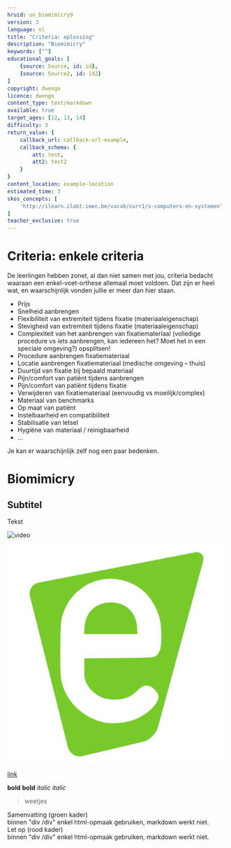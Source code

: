 ```yaml
---
hruid: un_biomimicry9
version: 3
language: nl
title: "Criteria: oplossing"
description: "Biomimicry"
keywords: [""]
educational_goals: [
    {source: Source, id: id}, 
    {source: Source2, id: id2}
]
copyright: dwengo
licence: dwengo
content_type: text/markdown
available: true
target_ages: [12, 13, 14]
difficulty: 3
return_value: {
    callback_url: callback-url-example,
    callback_schema: {
        att: test,
        att2: test2
    }
}
content_location: example-location
estimated_time: 3
skos_concepts: [
    'http://ilearn.ilabt.imec.be/vocab/curr1/s-computers-en-systemen'
]
teacher_exclusive: true
---
```


# Criteria: enkele criteria

De leerlingen hebben zonet, al dan niet samen met jou, criteria bedacht waaraan een enkel-voet-orthese allemaal moet voldoen. Dat zijn er heel wat, en waarschijnlijk vonden jullie er meer dan hier staan.

* Prijs
* Snelheid aanbrengen
* Flexibiliteit van extremiteit tijdens fixatie (materiaaleigenschap)
* Stevigheid van extremiteit tijdens fixatie (materiaaleigenschap)
* Complexiteit van het aanbrengen van fixatiemateriaal (volledige procedure vs iets aanbrengen, kan iedereen het? Moet het in een speciale omgeving?) opsplitsen!
* Procedure aanbrengen fixatiemateriaal
* Locatie aanbrengen fixatiemateriaal (medische omgeving – thuis)
* Duurtijd van fixatie bij bepaald materiaal
* Pijn/comfort van patiënt tijdens aanbrengen
* Pijn/comfort van patiënt tijdens fixatie
* Verwijderen van fixatiemateriaal (eenvoudig vs moeilijk/complex)
* Materiaal van benchmarks
* Op maat van patiënt
* Instelbaarheid en compatibiliteit
* Stabilisatie van letsel
* Hygiëne van materiaal / reinigbaarheid
* …

Je kan er waarschijnlijk zelf nog een paar bedenken.



# Biomimicry

## Subtitel

Tekst

![](@youtube/https://www.youtube.com/embed/EsYs4k41U6w "video")

![](embed/dwengo.png "afbeelding")

[link](embed/dwenguino_elektrischschema.pdf "pdf")

**bold** __bold__
*italic* _italic_

> weetjes

<div class="alert alert-box alert-success">
Samenvatting (groen kader)<br>
binnen "div /div" enkel html-opmaak gebruiken, markdown werkt niet. 
</div>

<div class="alert alert-box alert-danger">
Let op (rood kader)<br>
binnen "div /div" enkel html-opmaak gebruiken, markdown werkt niet. 
</div>
